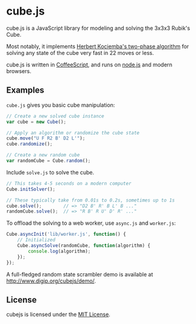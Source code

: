 # cube.js

cube.js is a JavaScript library for modeling and solving the 3x3x3
Rubik's Cube.

Most notably, it implements [Herbert Kociemba's two-phase
algorithm](http://kociemba.org/cube.htm) for solving any state of the
cube very fast in 22 moves or less.

cube.js is written in [CoffeeScript](http://coffeescript.org/), and
runs on [node.js](http://nodejs.org/) and modern browsers.


## Examples

`cube.js` gives you basic cube manipulation:

```javascript
// Create a new solved cube instance
var cube = new Cube();

// Apply an algorithm or randomize the cube state
cube.move("U F R2 B' D2 L'");
cube.randomize();

// Create a new random cube
var randomCube = Cube.random();
```

Include `solve.js` to solve the cube.

```javascript
// This takes 4-5 seconds on a modern computer
Cube.initSolver();

// These typically take from 0.01s to 0.2s, sometimes up to 1s
cube.solve();        // => "D2 B' R' B L' B ..."
randomCube.solve();  // => "R B' R U' D' R' ..."
```

To offload the solving to a web worker, use `async.js` and
`worker.js`:

```javascript
Cube.asyncInit('lib/worker.js', function() {
    // Initialized
    Cube.asyncSolve(randomCube, function(algorithm) {
        console.log(algorithm);
    });
});
```

A full-fledged random state scrambler demo is available at
http://www.digip.org/cubejs/demo/.


License
-------

cubejs is licensed under the
[MIT License](http://opensource.org/licenses/MIT).
